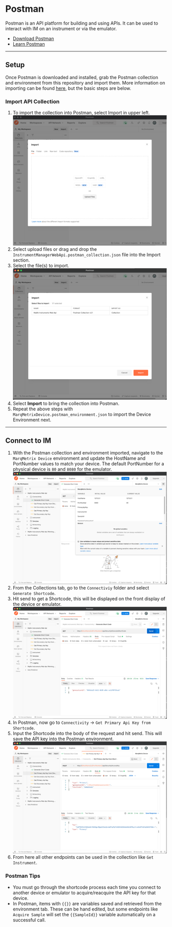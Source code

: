 # Postman
Postman is an API platform for building and using APIs.  It can be used to interact with IM on an instrument or via the emulator.

- [Download Postman](https://www.postman.com/downloads/)
- [Learn Postman](https://learning.postman.com/docs/getting-started/introduction/)

---

## Setup
Once Postman is downloaded and installed, grab the Postman collection and environment from this repository and import them.  More information on importing can be found [here](https://learning.postman.com/docs/getting-started/introduction/), but the basic steps are below.

### Import API Collection
1. To import the collection into Postman, select Import in upper left.
![Postman Import](Images/postman-import.png)
1. Select upload files or drag and drop the `InstrumentManagerWebApi.postman_collection.json` file into the Import section.
1. Select the file(s) to import.
![Postman File Import](Images/postman-file-import.png)
1. Select **Import** to bring the collection into Postman.
1. Repeat the above steps with `MarqMetrixDevice.postman_environment.json` to import the Device Environment next.

---

## Connect to IM
1. With the Postman collection and environment imported, navigate to the `MarqMetrix Device` environment and update the HostName and PortNumber values to match your device. The default PortNumber for a physical device is `80` and `8080` for the emulator.
![Postman Environment](Images/postman-env-tab.png)
1. From the Collections tab, go to the `Connectiviy` folder and select `Generate Shortcode`.
1. Hit send to get a Shortcode, this will be displayed on the front display of the device or emulator.
![Postman Shortcode](Images/postman-shortcode.png)
1. In Postman, now go to `Connectivity` -> `Get Primary Api Key from Shortcode`.
1. Input the Shortcode into the body of the request and hit send.  This will save the API key into the Postman environment.
![Postman API Key](Images/postman-api-key.png)
1. From here all other endpoints can be used in the collection like `Get Instrument`.

### Postman Tips
- You must go through the shortcode process each time you connect to another device or emulator to acquire/reacquire the API key for that device.
- In Postman, items with `{{}}` are variables saved and retrieved from the environment tab.  These can be hand edited, but some endpoints like `Acquire Sample` will set the `{{SampleId}}` variable automatically on a successful call.